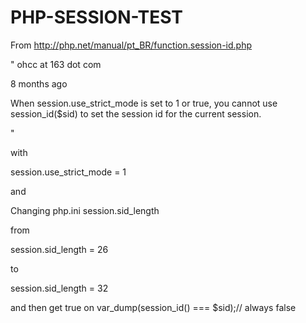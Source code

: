 # PHP-SESSION-TEST

From http://php.net/manual/pt_BR/function.session-id.php


" ohcc at 163 dot com
 
8 months ago

When session.use_strict_mode is set to 1 or true, you cannot use session_id($sid) to set the session id for the current session.
<?php
    ini_set('session.use_strict_mode', 1);
    $sid = md5('wuxiancheng.cn');
    session_id($sid);
    session_start();
    var_dump(session_id() === $sid);// always false
?>"

with

session.use_strict_mode = 1

and

Changing php.ini session.sid_length

from

session.sid_length = 26

to

session.sid_length = 32

and then get true on var_dump(session_id() === $sid);// always false
